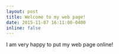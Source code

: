 ```yaml
---
layout: post
title: Welcome to my web page!
date: 2015-11-07 16:11:00-0400
inline: false
---
```


I am very happy to put my web page online!